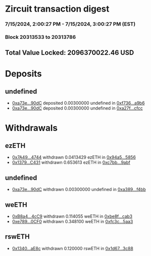 # Zircuit transaction digest
### 7/15/2024, 2:00:27 PM - 7/15/2024, 3:00:27 PM (EST)
### Block 20313533 to 20313786

## Total Value Locked: 2096370022.46 USD

# Deposits
## undefined
- [0xa73e...90dC](https://etherscan.io/address/0xa73ea33426059Fe06BAA3cA21a4fE0CCd9c990dC) deposited 0.00300000 undefined in [0xf736...a9b6](https://etherscan.io/tx/0xa73ea33426059Fe06BAA3cA21a4fE0CCd9c990dC)
- [0xa73e...90dC](https://etherscan.io/address/0xa73ea33426059Fe06BAA3cA21a4fE0CCd9c990dC) deposited 0.00300000 undefined in [0xa27f...cfcc](https://etherscan.io/tx/0xa73ea33426059Fe06BAA3cA21a4fE0CCd9c990dC)
# Withdrawals
## ezETH
- [0x7A49...4744](https://etherscan.io/address/0x7A493Be5c2ce014cD049Bf178a1ac0Db1B434744) withdrawn 0.0413429 ezETH in [0x94a5...5856](https://etherscan.io/tx/0x7A493Be5c2ce014cD049Bf178a1ac0Db1B434744)
- [0x1379...C431](https://etherscan.io/address/0x1379c76b2DA2860b5A0E9FD446b1DA59A852C431) withdrawn 0.653613 ezETH in [0xc7bb...9abf](https://etherscan.io/tx/0x1379c76b2DA2860b5A0E9FD446b1DA59A852C431)
## undefined
- [0xa73e...90dC](https://etherscan.io/address/0xa73ea33426059Fe06BAA3cA21a4fE0CCd9c990dC) withdrawn 0.00300000 undefined in [0xa389...f4bb](https://etherscan.io/tx/0xa73ea33426059Fe06BAA3cA21a4fE0CCd9c990dC)
## weETH
- [0xB8a4...4cC9](https://etherscan.io/address/0xB8a41374D053840e3E3be406f3b8AeA5D0354cC9) withdrawn 0.114055 weETH in [0xbe8f...cab3](https://etherscan.io/tx/0xB8a41374D053840e3E3be406f3b8AeA5D0354cC9)
- [0xe789...0CF0](https://etherscan.io/address/0xe789aF990043D55bd900B145c10944DE19D40CF0) withdrawn 0.348100 weETH in [0xfc3c...5aa3](https://etherscan.io/tx/0xe789aF990043D55bd900B145c10944DE19D40CF0)
## rswETH
- [0x1340...aE8c](https://etherscan.io/address/0x13404C6b3935a5975C79D3bC1A22cC97098faE8c) withdrawn 0.120000 rswETH in [0x1d67...3c88](https://etherscan.io/tx/0x13404C6b3935a5975C79D3bC1A22cC97098faE8c)
